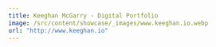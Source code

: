```yaml
---
title: Keeghan McGarry - Digital Portfolio
image: /src/content/showcase/_images/www.keeghan.io.webp
url: "http://www.keeghan.io"
---
```


